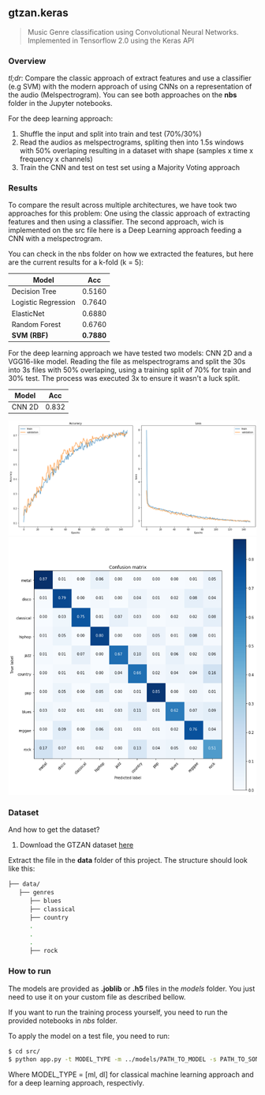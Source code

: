 ## gtzan.keras

>  Music Genre classification using Convolutional Neural Networks. Implemented in Tensorflow 2.0 using the Keras API

### Overview

*tl;dr*: Compare the classic approach of extract features and use a classifier (e.g SVM) with the modern approach of using CNNs on a representation of the audio (Melspectrogram). You can see both approaches on the **nbs** folder in the Jupyter notebooks. 

For the deep learning approach:

1. Shuffle the input and split into train and test (70%/30%)
2. Read the audios as melspectrograms, spliting then into 1.5s windows with 50% overlaping resulting in a dataset with shape (samples x time x frequency x channels)
3. Train the CNN and test on test set using a Majority Voting approach

### Results

To compare the result across multiple architectures, we have took two approaches for this problem: One using the classic approach of extracting features and then using a classifier. The second approach, wich is implemented on the src file here is a Deep Learning approach feeding a CNN with a melspectrogram.

You can check in the nbs folder on how we extracted the features, but here are the current results for a k-fold (k = 5):

| Model | Acc |
|-------|-----|
| Decision Tree | 0.5160 |
| Logistic Regression | 0.7640 |
| ElasticNet | 0.6880 |
| Random Forest | 0.6760 |
| **SVM (RBF)** | **0.7880** |

For the deep learning approach we have tested two models: CNN 2D and a VGG16-like model. Reading the file as melspectrograms and split the 30s into 3s files with 50% overlaping, using a training split of 70% for train and 30% test. The process was executed 3x to ensure it wasn't a luck split.

| Model | Acc |
|-------|-----|
| CNN 2D | 0.832 |

![alt text](./data/assets/losscnn2dgtzan.png "Loss and accuracy of the CNN model")
![alt text](./data/assets/cmcnngtzan.png "Confusion Matrix of the CNN model")

### Dataset

And how to get the dataset?

1. Download the GTZAN dataset [here](http://opihi.cs.uvic.ca/sound/genres.tar.gz)

Extract the file in the **data** folder of this project. The structure should look like this:

```bash
├── data/
   ├── genres
      ├── blues
      ├── classical
      ├── country
      .
      .
      .
      ├── rock
```

### How to run

The models are provided as **.joblib** or **.h5** files in the *models* folder. You just need to use it on your custom file as described bellow.

If you want to run the training process yourself, you need to run the provided notebooks in *nbs* folder.

To apply the model on a test file, you need to run:

```bash
$ cd src/
$ python app.py -t MODEL_TYPE -m ../models/PATH_TO_MODEL -s PATH_TO_SONG
```

Where MODEL_TYPE = [ml, dl] for classical machine learning approach and for a deep learning approach, respectivly. 
